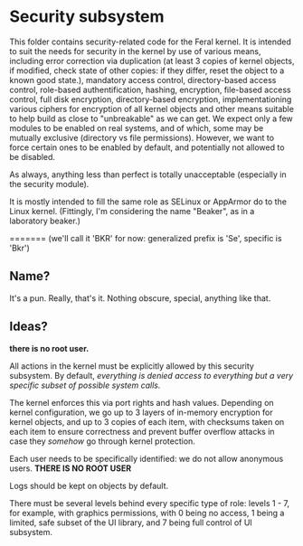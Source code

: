 # Security subsystem
This folder contains security-related code for the Feral kernel.
It is intended to suit the needs for security in the kernel by
use of various means, including error correction via duplication 
(at least 3 copies of kernel objects, if modified, check state of other copies: 
if they differ, reset the object to a known good state.),
mandatory access control, directory-based access control, role-based
authentification, hashing, encryption, file-based access control,
full disk encryption, directory-based encryption, implementationing various ciphers 
for encryption of all kernel objects and other means suitable to help build as close 
to "unbreakable" as we can get. We expect only a few modules to be enabled on
real systems, and of which, some may be mutually exclusive (directory vs file permissions).
However, we want to force certain ones to be enabled by default, and potentially not allowed
to be disabled.

As always, anything less than perfect is totally unacceptable (especially in the security module).

It is mostly intended to fill the same role as SELinux or AppArmor do to the Linux kernel.
(Fittingly, I'm considering the name "Beaker", as in a laboratory beaker.)


=======
(we'll call it 'BKR' for now: generalized prefix is 'Se', specific is 'Bkr')


## Name?
It's a pun.
Really, that's it.
Nothing obscure, special, anything like that.


## Ideas?
**there is no root user.**

All actions in the kernel must be explicitly allowed
by this security subsystem. By default, *everything is
denied access to everything but a very specific subset of 
possible system calls.*

The kernel enforces this via port rights and hash values.
Depending on kernel configuration, we go up to
3 layers of in-memory encryption for kernel objects,
and up to 3 copies of each item, with checksums taken
on each item to ensure correctness and prevent buffer
overflow attacks in case they *somehow* go through
kernel protection.

Each user needs to be specifically identified:
we do not allow anonymous users.
**THERE IS NO ROOT USER**

Logs should be kept on objects by default.

There must be several levels behind every specific type of
role: levels 1 - 7, for example, with graphics permissions,
with 0 being no access, 1 being a limited, safe subset of the
UI library, and 7 being full control of UI subsystem.

